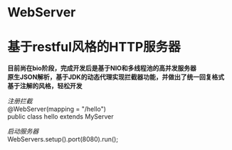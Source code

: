 # WebServer
# 基于restful风格的HTTP服务器  
**目前尚在bio阶段，完成开发后是基于NIO和多线程池的高并发服务器**  
**原生JSON解析，基于JDK的动态代理实现拦截器功能，并做出了统一回复格式**  
**基于注解的风格，轻松开发**  

*注册拦截*  
@WebServer(mapping = "/hello")  
public class hello  extends MyServer

*启动服务器*  
WebServers.setup().port(8080).run();
